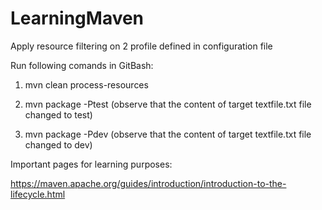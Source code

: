 # LearningMaven
Apply resource filtering on 2 profile defined in configuration file

Run following comands in GitBash:
1) mvn clean process-resources

2) mvn package -Ptest 
(observe that the content of target textfile.txt file changed to test)

3)  mvn package -Pdev
(observe that the content of target textfile.txt file changed to dev)

Important pages for learning purposes:

https://maven.apache.org/guides/introduction/introduction-to-the-lifecycle.html

